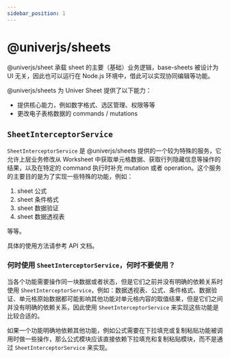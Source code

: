 ```yaml
---
sidebar_position: 1
---
```


# @univerjs/sheets

@univerjs/sheet 承载 sheet 的主要（基础）业务逻辑，base-sheets 被设计为 UI 无关，因此也可以运行在 Node.js 环境中，借此可以实现协同编辑等功能。

@univerjs/sheets 为 Univer Sheet 提供了以下能力：

* 提供核心能力，例如数字格式、选区管理、权限等等
* 更改电子表格数据的 commands / mutations



## `SheetInterceptorService`

`SheetInterceptorService` 是 @univerjs/sheets 提供的一个较为特殊的服务，它允许上层业务修改从 Worksheet 中获取单元格数据、获取行列隐藏信息等操作的结果，以及在特定的 command 执行时补充 mutation 或者 operation。这个服务的主要目的是为了实现一些特殊的功能，例如：

1. sheet 公式
2. sheet 条件格式
3. sheet 数据验证
4. sheet 数据透视表

等等。

具体的使用方法请参考 API 文档。

### **何时使用 `SheetInterceptorService`，何时不要使用？**

当各个功能需要操作同一块数据或者状态，但是它们之前并没有明确的依赖关系时使用 `SheetInterceptorService`，例如：数据透视表、公式、条件格式、数据验证、单元格原始数据都可能影响其他功能对单元格内容的取值结果，但是它们之间并没有明确的依赖关系，因此使用 `SheetInterceptorService` 来实现这些功能是比较合适的。

如果一个功能明确地依赖其他功能，例如公式需要在下拉填充或复制粘贴功能被调用时做一些操作，那么公式模块应该直接依赖下拉填充和复制粘贴模块，而不是通过 `SheetInterceptorService` 来实现。
